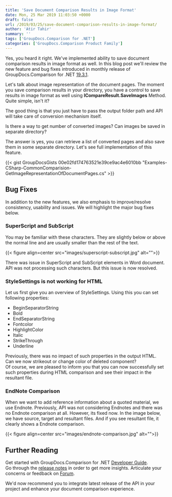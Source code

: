 ```yaml
---
title: 'Save Document Comparison Results in Image Format'
date: Mon, 25 Mar 2019 11:03:50 +0000
draft: false
url: /2019/03/25/save-document-comparison-results-in-image-format/
author: 'Atir Tahir'
summary: ''
tags: ['GroupDocs.Comparison for .NET']
categories: ['GroupDocs.Comparison Product Family']
---
```


Yes, you heard it right. We've implemented ability to save document comparison results in image format as well. In this blog post we'll review the new feature and bug fixes introduced in monthly release of GroupDocs.Comparison for .NET [19.3.1](https://docs.groupdocs.com/display/comparisonnet/GroupDocs.Comparison+for+.NET+19.3.1+Release+Notes).

Let's talk about image representation of the document pages. The moment you save comparison results in your directory, you have a control to save results in image format as well using **ICompareResult.SaveImages** Method. Quite simple, isn't it?

The good thing is that you just have to pass the output folder path and API will take care of conversion mechanism itself.

Is there a way to get number of converted images? Can images be saved in separate directory?

The answer is yes, you can retrieve a list of converted pages and also save them in some separate directory. Let's see full implementation of this feature.

{{< gist GroupDocsGists 00e02fd174763521e39ce9ac4e6010bb "Examples-CSharp-CommonComparision-GetImageRepresentationOfDocumentPages.cs" >}}

## Bug Fixes

In addition to the new features, we also emphasis to improve/resolve consistency, usability and issues. We will highlight the major bug fixes below.

### SuperScript and SubScript

You may be familiar with these characters. They are slightly below or above the normal line and are usually smaller than the rest of the text.



{{< figure align=center src="images/superscript-subscript.jpg" alt="">}}


There was issue in SuperScript and SubScript elements in Word document. API was not processing such characters. But this issue is now resolved.

### StyleSettings is not working for HTML

Let us first give you an overview of StyleSettings. Using this you can set following properties:

*   BeginSeparatorString
*   Bold
*   EndSeparatorString
*   Fontcolor
*   HighlightColor
*   Italic
*   StrikeThrough
*   Underline

Previously, there was no impact of such properties in the output HTML.  
Can we now strikeout or change color of deleted component?  
Of course, we are pleased to inform you that you can now successfully set such properties during HTML comparison and see their impact in the resultant file.

### EndNote Comparison

When we want to add reference information about a quoted material, we use Endnote. Previously, API was not considering Endnotes and there was no Endnote comparison at all. However, its fixed now. In the image below, we have source, target and resultant files. And if you see resultant file, it clearly shows a Endnote comparison.



{{< figure align=center src="images/endnote-comparison.jpg" alt="">}}


## Further Reading

Get started with GroupDocs.Comparison for .NET [Developer Guide](https://docs.groupdocs.com/display/comparisonnet/Developer+Guide).  
Go through the [release notes](https://docs.groupdocs.com/display/comparisonnet/Release+Notes) in order to get more insights. Articulate your concerns or feedback on [Forum](https://forum.groupdocs.com/c/comparison).

We'd now recommend you to integrate latest release of the API in your project and enhance your document comparison experience.





